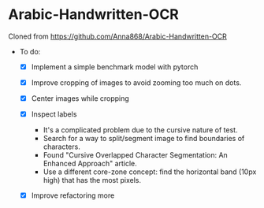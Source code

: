 # Arabic-Handwritten-OCR
Cloned from https://github.com/Anna868/Arabic-Handwritten-OCR

- To do:
    - [x] Implement a simple benchmark model with pytorch
    - [x] Improve cropping of images to avoid zooming too much on dots.
    - [x] Center images while cropping
    - [x] Inspect labels
        - It's a complicated problem due to the cursive nature of test.
        - Search for a way to split/segment image to find boundaries of characters.
        - Found "Cursive Overlapped Character Segmentation: An Enhanced Approach" article.
        - Use a different core-zone concept: find the horizontal band (10px high) that has the most pixels.
    - [x] Improve refactoring more
    
